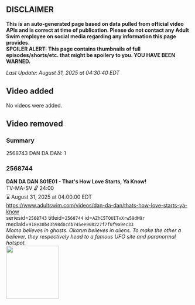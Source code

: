 ## DISCLAIMER
**This is an auto-generated page based on data pulled from official video APIs and is correct at time of publication. Please do not contact any Adult Swim employee on social media regarding any information this page provides.**  
**SPOILER ALERT: This page contains thumbnails of full episodes/shorts/etc. that might be spoilery to you. YOU HAVE BEEN WARNED.**  

_Last Update: August 31, 2025 at 04:30:40 EDT_
## Video added
No videos were added.  
## Video removed
### Summary
2568743 DAN DA DAN: 1  
### 2568744
**DAN DA DAN S01E01 - That's How Love Starts, Ya Know!**  
TV-MA-SV 🔓 24:00  
⌛ August 31, 2025 at 04:00:00 EDT  
https://www.adultswim.com/videos/dan-da-dan/thats-how-love-starts-ya-know  
seriesid=`2568743` titleid=`2568744` id=`AZhC5TOUITxXrw59dM9r` mediaid=`918e30b43b98d0cdb745ee908227f7f0f9a9ec33`  
_Momo believes in ghosts. Okarun believes in aliens. To make the other a believer, they respectively head to a famous UFO site and paranormal hotspot._  
<a href="https://media.cdn.adultswim.com/uploads/20250725/thumbnails/2_257251442472-Ep01_Still_0014.png"><img src="https://media.cdn.adultswim.com/uploads/20250725/thumbnails/2_257251442472-Ep01_Still_0014.png" height="144px" /></a>
